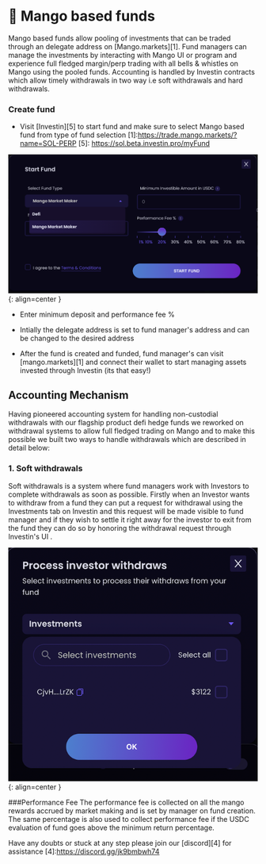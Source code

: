 # 🥭 Mango based funds

Mango based funds allow pooling of investments that can be traded through an delegate address on [Mango.markets][1]. Fund managers can manage the investments by interacting with Mango UI or program and experience full fledged margin/perp trading with all bells & whistles on Mango using the pooled funds. Accounting is handled by Investin contracts which allow timely withdrawals in two way i.e soft withdrawals and hard withdrawals.  


### Create fund 
* Visit [Investin][5] to start fund and make sure to select Mango based fund from type of fund selection
[1]:https://trade.mango.markets/?name=SOL-PERP
[5]: https://sol.beta.investin.pro/myFund



![Placeholder](assets/111.png){: align=center }

* Enter minimum deposit and performance fee %






* Intially the delegate address is set to fund manager's address and can be changed to the desired address
* After the fund is created and funded, fund manager's can visit [mango.markets][1] and connect their wallet to start managing assets invested through Investin (its that easy!)
## Accounting Mechanism

Having pioneered accounting system for handling non-custodial withdrawals with our flagship product defi hedge funds we reworked on withdrawal systems to allow full fledged trading on Mango and to make this possible we built two ways to handle withdrawals which are described in detail below: 

### 1. Soft withdrawals 

Soft withdrawals is a system where fund managers work with Investors to complete withdrawals as soon as possible. Firstly when an Investor wants to withdraw from a fund they can put a request for withdrawal using the Investments tab on Investin and this request will be made visible to fund manager and if they wish to settle it right away for the investor to exit from the fund they can do so by honoring the withdrawal request through Investin's UI . 

![Placeholder](assets/133.png){: align=center }



###Performance Fee
The performance fee is collected on all the mango rewards accrued by market making and is set by manager on fund creation. The same percentage is also used to collect performance fee if the USDC evaluation of fund goes above the minimum return percentage.







Have any doubts or stuck at any step please join our [discord][4] for assistance
[4]:https://discord.gg/jk9bmbwh74
